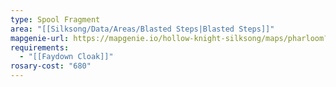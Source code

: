 ```yaml
---
type: Spool Fragment
area: "[[Silksong/Data/Areas/Blasted Steps|Blasted Steps]]"
mapgenie-url: https://mapgenie.io/hollow-knight-silksong/maps/pharloom?locationIds=478527
requirements:
  - "[[Faydown Cloak]]"
rosary-cost: "680"
---
```

